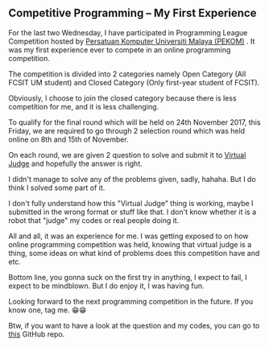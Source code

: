 ## Competitive Programming – My First Experience

For the last two Wednesday, I have participated in Programming League Competition hosted by [Persatuan Komputer Universiti Malaya (PEKOM)](https://www.instagram.com/pekomum/) . It was my first experience ever to compete in an online programming competition.

The competition is divided into 2 categories namely Open Category (All FCSIT UM student) and Closed Category (Only first-year student of FCSIT).

Obviously, I choose to join the closed category because there is less competition for me, and it is less challenging.

To qualify for the final round which will be held on 24th November 2017, this Friday, we are required to go through 2 selection round which was held online on 8th and 15th of November.

On each round, we are given 2 question to solve and submit it to [Virtual Judge](https://vjudge.net)  and hopefully the answer is right.

I didn't manage to solve any of the problems given, sadly, hahaha. But I do think I solved some part of it.

I don't fully understand how this "Virtual Judge" thing is working, maybe I submitted in the wrong format or stuff like that. I don't know whether it is a robot that "judge" my codes or real people doing it.

All and all, it was an experience for me. I was getting exposed to on how online programming competition was held, knowing that virtual judge is a thing, some ideas on what kind of problems does this competition have and etc.

Bottom line, you gonna suck on the first try in anything, I expect to fail, I expect to be mindblown. But I do enjoy it, I was having fun.

Looking forward to the next programming competition in the future. If you know one, tag me. 😁😁

Btw, if you want to have a look at the question and my codes, you can go to [this](https://github.com/afrieirham/Programming-League-November-2017)  GitHub repo.